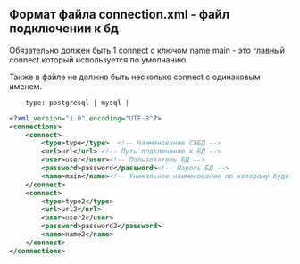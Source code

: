 ## Формат файла connection.xml - файл подключении к бд
Обязательно должен быть 1 connect с ключом name main - это главный connect который используется по умолчанию.

Также в файле не должно быть несколько connect с одинаковым именем.
```
    type: postgresql | mysql | 
```
```xml
<?xml version="1.0" encoding="UTF-8"?>
<connections>
    <connect>
        <type>type</type>  <!-- Наименование СУБД -->
        <url>url</url> <!-- Путь подключение к БД -->
        <user>user</user><!-- Пользователь БД -->
        <password>password</password><!-- Пароль БД -->
        <name>main</name><!-- Уникальное наименование по которому будет происходить обращение к соединению к бд -->
    </connect>
    <connect>
        <type>type2</type>
        <url>url2</url>
        <user>user2</user>
        <password>password2</password>
        <name>name2</name>
    </connect>
</connections>
```